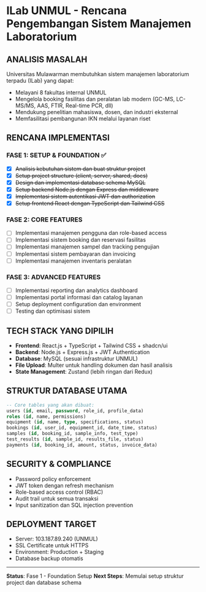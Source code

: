 # ILab UNMUL - Rencana Pengembangan Sistem Manajemen Laboratorium

## ANALISIS MASALAH
Universitas Mulawarman membutuhkan sistem manajemen laboratorium terpadu (ILab) yang dapat:
- Melayani 8 fakultas internal UNMUL
- Mengelola booking fasilitas dan peralatan lab modern (GC-MS, LC-MS/MS, AAS, FTIR, Real-time PCR, dll)
- Mendukung penelitian mahasiswa, dosen, dan industri eksternal
- Memfasilitasi pembangunan IKN melalui layanan riset

## RENCANA IMPLEMENTASI

### FASE 1: SETUP & FOUNDATION ✅
- [x] ~~Analisis kebutuhan sistem dan buat struktur project~~
- [x] ~~Setup project structure (client, server, shared, docs)~~
- [x] ~~Design dan implementasi database schema MySQL~~
- [x] ~~Setup backend Node.js dengan Express dan middleware~~
- [x] ~~Implementasi sistem autentikasi JWT dan authorization~~
- [x] ~~Setup frontend React dengan TypeScript dan Tailwind CSS~~

### FASE 2: CORE FEATURES
- [ ] Implementasi manajemen pengguna dan role-based access
- [ ] Implementasi sistem booking dan reservasi fasilitas
- [ ] Implementasi manajemen sampel dan tracking pengujian
- [ ] Implementasi sistem pembayaran dan invoicing
- [ ] Implementasi manajemen inventaris peralatan

### FASE 3: ADVANCED FEATURES
- [ ] Implementasi reporting dan analytics dashboard
- [ ] Implementasi portal informasi dan catalog layanan
- [ ] Setup deployment configuration dan environment
- [ ] Testing dan optimisasi sistem

## TECH STACK YANG DIPILIH
- **Frontend**: React.js + TypeScript + Tailwind CSS + shadcn/ui
- **Backend**: Node.js + Express.js + JWT Authentication
- **Database**: MySQL (sesuai infrastruktur UNMUL)
- **File Upload**: Multer untuk handling dokumen dan hasil analisis
- **State Management**: Zustand (lebih ringan dari Redux)

## STRUKTUR DATABASE UTAMA
```sql
-- Core tables yang akan dibuat:
users (id, email, password, role_id, profile_data)
roles (id, name, permissions)
equipment (id, name, type, specifications, status)
bookings (id, user_id, equipment_id, date_time, status)
samples (id, booking_id, sample_info, test_type)
test_results (id, sample_id, results_file, status)
payments (id, booking_id, amount, status, invoice_data)
```

## SECURITY & COMPLIANCE
- Password policy enforcement
- JWT token dengan refresh mechanism
- Role-based access control (RBAC)
- Audit trail untuk semua transaksi
- Input sanitization dan SQL injection prevention

## DEPLOYMENT TARGET
- Server: 103.187.89.240 (UNMUL)
- SSL Certificate untuk HTTPS
- Environment: Production + Staging
- Database backup otomatis

---

**Status**: Fase 1 - Foundation Setup
**Next Steps**: Memulai setup struktur project dan database schema